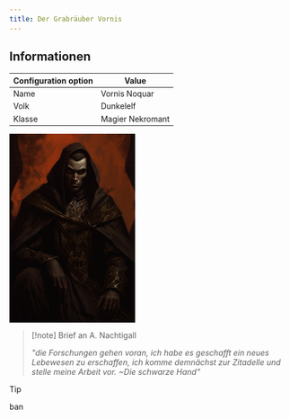 ```yaml
---
title: Der Grabräuber Vornis
---
```

## Informationen

| Configuration option | Value            |
| -------------------- | ---------------- |
| Name                 | Vornis Noquar    |
| Volk                 | Dunkelelf        |
| Klasse               | Magier Nekromant |

<img src="VornisNoquar01.png" align="middle" width="224" height="336" alt="Vornis" />

>[!note] Brief an A. Nachtigall
>
>*"die Forschungen gehen voran, ich habe es geschafft ein neues Lebewesen zu erschaffen, ich komme demnächst zur Zitadelle und stelle meine Arbeit vor. ~Die schwarze Hand"*

>[!tip]
>ban

